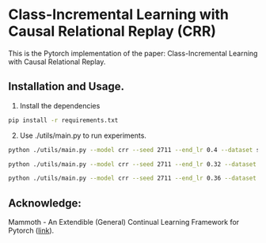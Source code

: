 # Class-Incremental Learning with Causal Relational Replay (CRR)

This is the Pytorch implementation of the paper: Class-Incremental Learning with Causal Relational Replay.

## Installation and Usage.
1. Install the dependencies
```bash
pip install -r requirements.txt
```
2. Use ./utils/main.py to run experiments.

```bash
python ./utils/main.py --model crr --seed 2711 --end_lr 0.4 --dataset seq-cifar10 --buffer_size 600 --lr 0.9 --batch_size 64 --minibatch_size 64 --batch_size_test 128 --n_epochs 60 --alpha 0.75 --beta 1.75 --gamma 1.25 --csv_log
```

```bash
python ./utils/main.py --model crr --seed 2711 --end_lr 0.32 --dataset seq-cifar100 --buffer_size 600 --lr 0.9 --batch_size 64 --minibatch_size 64 --batch_size_test 128 --n_epochs 60 --alpha 0.75 --beta 1.75 --gamma 1.25 --csv_log
```

```bash
python ./utils/main.py --model crr --seed 2711 --end_lr 0.36 --dataset seq-core50 --buffer_size 600 --lr 0.9 --batch_size 48 --minibatch_size 48 --batch_size_test 48 --n_epochs 20 --alpha 0.75 --beta 1.75 --gamma 1.25 --csv_log
```
## Acknowledge: 

Mammoth - An Extendible (General) Continual Learning Framework for Pytorch ([link](https://github.com/aimagelab/mammoth)).
